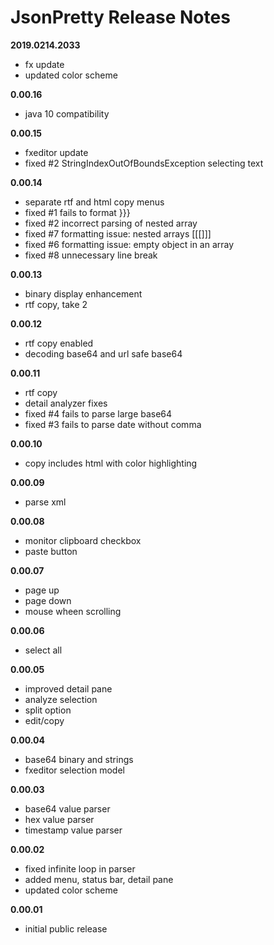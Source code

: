 # JsonPretty Release Notes

**2019.0214.2033**
- fx update
- updated color scheme

**0.00.16**
- java 10 compatibility

**0.00.15**
- fxeditor update
- fixed #2 StringIndexOutOfBoundsException selecting text 

**0.00.14**
- separate rtf and html copy menus
- fixed #1 fails to format }}}
- fixed #2 incorrect parsing of nested array 
- fixed #7 formatting issue: nested arrays [[[]]] 
- fixed #6 formatting issue: empty object in an array
- fixed #8 unnecessary line break

**0.00.13**
- binary display enhancement
- rtf copy, take 2

**0.00.12**
- rtf copy enabled
- decoding base64 and url safe base64

**0.00.11**
- rtf copy
- detail analyzer fixes
- fixed #4 fails to parse large base64 
- fixed #3 fails to parse date without comma

**0.00.10**
- copy includes html with color highlighting

**0.00.09**
- parse xml

**0.00.08**
- monitor clipboard checkbox
- paste button

**0.00.07**
- page up
- page down
- mouse wheen scrolling

**0.00.06**
- select all

**0.00.05**
- improved detail pane
- analyze selection
- split option
- edit/copy

**0.00.04**
- base64 binary and strings
- fxeditor selection model

**0.00.03**
- base64 value parser
- hex value parser
- timestamp value parser

**0.00.02**
- fixed infinite loop in parser
- added menu, status bar, detail pane
- updated color scheme

**0.00.01**
- initial public release